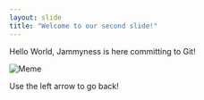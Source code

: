```yaml
---
layout: slide
title: "Welcome to our second slide!"
---
```

Hello World, Jammyness is here committing to Git!

![Meme](https://i.imgflip.com/4bszoq.jpg)

Use the left arrow to go back!
